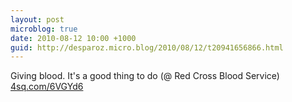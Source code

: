 ```yaml
---
layout: post
microblog: true
date: 2010-08-12 10:00 +1000
guid: http://desparoz.micro.blog/2010/08/12/t20941656866.html
---
```

Giving blood. It's a good thing to do (@ Red Cross Blood Service) [4sq.com/6VGYd6](http://4sq.com/6VGYd6)
